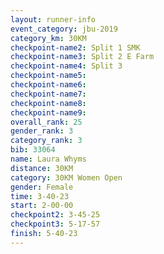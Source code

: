 ```yaml
---
layout: runner-info 
event_category: jbu-2019 
category_km: 30KM 
checkpoint-name2: Split 1 SMK 
checkpoint-name3: Split 2 E Farm 
checkpoint-name4: Split 3 
checkpoint-name5: 
checkpoint-name6: 
checkpoint-name7: 
checkpoint-name8: 
checkpoint-name9: 
overall_rank: 25
gender_rank: 3
category_rank: 3
bib: 33064
name: Laura Whyms
distance: 30KM
category: 30KM Women Open
gender: Female
time: 3-40-23
start: 2-00-00
checkpoint2: 3-45-25
checkpoint3: 5-17-57
finish: 5-40-23
---
```


